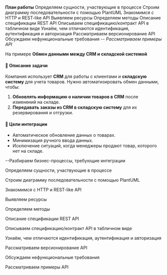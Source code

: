 **План работы** 
Определяем сущности, участвующие в процессе
Строим диаграмму последовательности с помощью PlantUML
Знакомимся с HTTP и REST-like API
Выявляем ресурсы
Определяем методы
Описание спецификации REST API
Описываем спецификацию/контракт API в табличном виде
Узнаём, чем отличаются идентификация, аутентификация и авторизация
Рассматриваем версионирование API
Обсуждаем нефункциональные требования
-- *Рассматриваем примеры API*

На примере **Обмен данными между CRM и складской системой**

#### 📌 **Описание задачи**  
Компания использует **CRM** для работы с клиентами и **складскую систему** для учета товаров. Нужно автоматизировать обмен данными, чтобы:  
1. **Обновлять информацию о наличии товаров в CRM** после изменений на складе.  
2. **Передавать заказы из CRM в складскую систему** для их резервирования и отгрузки.  

#### 🎯 **Цели интеграции**  
- Автоматическое обновление данных о товарах.  
- Минимизация ручного ввода данных.  
- Исключение ситуаций, когда менеджеры продают товар, которого нет на складе.  

--Разбираем бизнес-процессы, требующие интеграции

Определяем сущности, участвующие в процессе

Строим диаграмму последовательности с помощью PlantUML

Знакомимся с HTTP и REST-like API

Выявляем ресурсы

Определяем методы

Описание спецификации REST API

Описываем спецификацию/контракт API в табличном виде

Узнаём, чем отличаются идентификация, аутентификация и авторизация

Рассматриваем версионирование API

Обсуждаем нефункциональные требования

Рассматриваем примеры API

